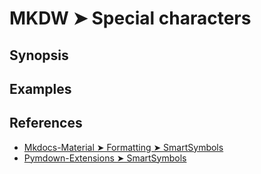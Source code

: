 # MKDW ➤ Special characters

## Synopsis

## Examples

## References

- [Mkdocs-Material ➤ Formatting ➤ SmartSymbols](https://squidfunk.github.io/mkdocs-material-insiders/reference/formatting/?h=+mark#smartsymbols)
- [Pymdown-Extensions ➤ SmartSymbols](https://facelessuser.github.io/pymdown-extensions/extensions/smartsymbols/)
